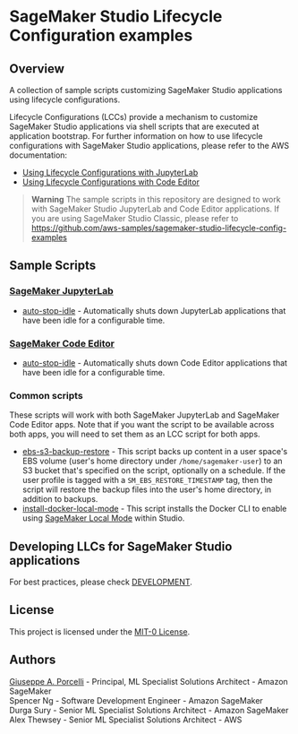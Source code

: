 # SageMaker Studio Lifecycle Configuration examples

## Overview
A collection of sample scripts customizing SageMaker Studio applications using lifecycle configurations.

Lifecycle Configurations (LCCs) provide a mechanism to customize SageMaker Studio applications via shell scripts that are executed at application bootstrap. For further information on how to use lifecycle configurations with SageMaker Studio applications, please refer to the AWS documentation:

- [Using Lifecycle Configurations with JupyterLab](https://docs.aws.amazon.com/sagemaker/latest/dg/jl-lcc.html)
- [Using Lifecycle Configurations with Code Editor](https://docs.aws.amazon.com/sagemaker/latest/dg/code-editor-use-lifecycle-configurations.html)

> **Warning**
> The sample scripts in this repository are designed to work with SageMaker Studio JupyterLab and Code Editor applications. If you are using SageMaker Studio Classic, please refer to https://github.com/aws-samples/sagemaker-studio-lifecycle-config-examples

## Sample Scripts

### [SageMaker JupyterLab](https://docs.aws.amazon.com/sagemaker/latest/dg/studio-updated-jl.html)
- [auto-stop-idle](jupyterlab/auto-stop-idle/) - Automatically shuts down JupyterLab applications that have been idle for a configurable time.

### [SageMaker Code Editor](https://docs.aws.amazon.com/sagemaker/latest/dg/code-editor.html)
- [auto-stop-idle](code-editor/auto-stop-idle/) - Automatically shuts down Code Editor applications that have been idle for a configurable time.

### Common scripts
These scripts will work with both SageMaker JupyterLab and SageMaker Code Editor apps. Note that if you want the script to be available across both apps, you will need to set them as an LCC script for both apps.
- [ebs-s3-backup-restore](common-scripts/ebs-s3-backup-restore) - This script backs up content in a user space's EBS volume (user's home directory under `/home/sagemaker-user`) to an S3 bucket that's specified on the script, optionally on a schedule. If the user profile is tagged with a `SM_EBS_RESTORE_TIMESTAMP` tag, then the script will restore the backup files into the user's home directory, in addition to backups.
- [install-docker-local-mode](common-scripts/install-docker-local-mode) - This script installs the Docker CLI to enable using [SageMaker Local Mode](https://docs.aws.amazon.com/sagemaker/latest/dg/studio-updated-local.html) within Studio.

## Developing LLCs for SageMaker Studio applications
For best practices, please check [DEVELOPMENT](DEVELOPMENT.md).

## License
This project is licensed under the [MIT-0 License](LICENSE).

## Authors
[Giuseppe A. Porcelli](https://www.linkedin.com/in/giuporcelli/) - Principal, ML Specialist Solutions Architect - Amazon SageMaker
<br />Spencer Ng - Software Development Engineer - Amazon SageMaker
<br />Durga Sury - Senior ML Specialist Solutions Architect - Amazon SageMaker
<br />Alex Thewsey - Senior ML Specialist Solutions Architect - AWS
